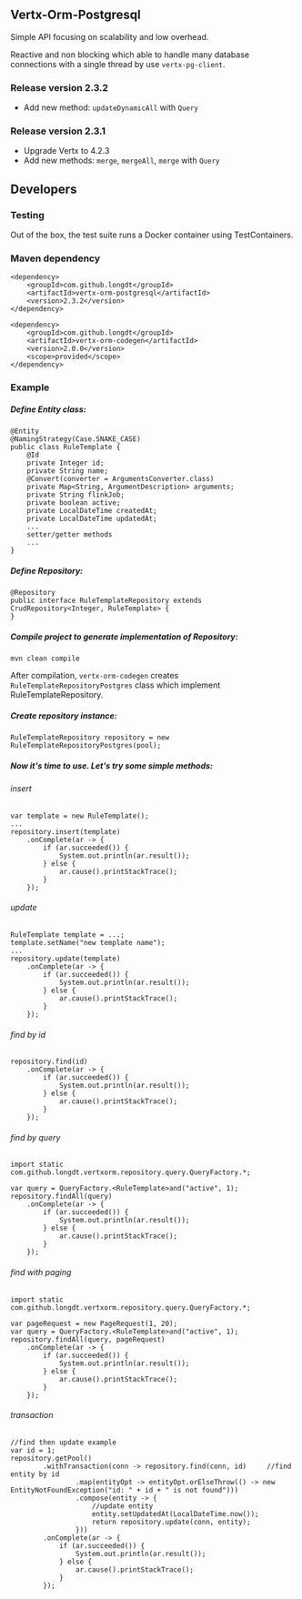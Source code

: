 ## Vertx-Orm-Postgresql
Simple API focusing on scalability and low overhead.

Reactive and non blocking which able to handle many database connections with a single thread by use `vertx-pg-client`.
### Release version 2.3.2
* Add new method: `updateDynamicAll` with `Query`
### Release version 2.3.1
* Upgrade Vertx to 4.2.3
* Add new methods: `merge`, `mergeAll`, `merge` with `Query`
## Developers
### Testing
Out of the box, the test suite runs a Docker container using TestContainers.
### Maven dependency
```
<dependency>
    <groupId>com.github.longdt</groupId>
    <artifactId>vertx-orm-postgresql</artifactId>
    <version>2.3.2</version>
</dependency>

<dependency>
    <groupId>com.github.longdt</groupId>
    <artifactId>vertx-orm-codegen</artifactId>
    <version>2.0.0</version>
    <scope>provided</scope>
</dependency>
```
### Example
##### Define Entity class:
```
@Entity
@NamingStrategy(Case.SNAKE_CASE)
public class RuleTemplate {
    @Id
    private Integer id;
    private String name;
    @Convert(converter = ArgumentsConverter.class)
    private Map<String, ArgumentDescription> arguments;
    private String flinkJob;
    private boolean active;
    private LocalDateTime createdAt;
    private LocalDateTime updatedAt;
    ...
    setter/getter methods
    ...
}
```
##### Define Repository:
```
@Repository
public interface RuleTemplateRepository extends CrudRepository<Integer, RuleTemplate> {
}
```
##### Compile project to generate implementation of Repository:
```
mvn clean compile
```
After compilation, `vertx-orm-codegen` creates `RuleTemplateRepositoryPostgres` class which implement RuleTemplateRepository.
##### Create repository instance:
```
RuleTemplateRepository repository = new RuleTemplateRepositoryPostgres(pool);
```
##### Now it's time to use. Let's try some simple methods:
###### insert
```
var template = new RuleTemplate();
...
repository.insert(template)
    .onComplete(ar -> {
        if (ar.succeeded()) {
            System.out.println(ar.result());
        } else {
            ar.cause().printStackTrace();
        }
    });
```
###### update
```
RuleTemplate template = ...;
template.setName("new template name");
...
repository.update(template)
    .onComplete(ar -> {
        if (ar.succeeded()) {
            System.out.println(ar.result());
        } else {
            ar.cause().printStackTrace();
        }
    });
```
###### find by id
```
repository.find(id)
    .onComplete(ar -> {
        if (ar.succeeded()) {
            System.out.println(ar.result());
        } else {
            ar.cause().printStackTrace();
        }
    });
```
###### find by query
```
import static com.github.longdt.vertxorm.repository.query.QueryFactory.*;

var query = QueryFactory.<RuleTemplate>and("active", 1);
repository.findAll(query)
    .onComplete(ar -> {
        if (ar.succeeded()) {
            System.out.println(ar.result());
        } else {
            ar.cause().printStackTrace();
        }
    });
```
###### find with paging
```
import static com.github.longdt.vertxorm.repository.query.QueryFactory.*;

var pageRequest = new PageRequest(1, 20);
var query = QueryFactory.<RuleTemplate>and("active", 1);
repository.findAll(query, pageRequest)
    .onComplete(ar -> {
        if (ar.succeeded()) {
            System.out.println(ar.result());
        } else {
            ar.cause().printStackTrace();
        }
    });
```
###### transaction
```
//find then update example
var id = 1;
repository.getPool()
        .withTransaction(conn -> repository.find(conn, id)     //find entity by id
                .map(entityOpt -> entityOpt.orElseThrow(() -> new EntityNotFoundException("id: " + id + " is not found")))
                .compose(entity -> {
                    //update entity
                    entity.setUpdatedAt(LocalDateTime.now());
                    return repository.update(conn, entity);
                }))
        .onComplete(ar -> {
            if (ar.succeeded()) {
                System.out.println(ar.result());
            } else {
                ar.cause().printStackTrace();
            }
        });
```
